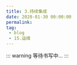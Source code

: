 ```yaml
---
title: 3.持续集成
date: 2020-01-30 00:00:00
permalink: 
tag: 
 - blog
 - 15.运维
---
```


::: warning
等待书写中...
:::